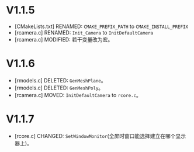 # V1.1.5
- [CMakeLists.txt] RENAMED: `CMAKE_PREFIX_PATH` to `CMAKE_INSTALL_PREFIX`
- [rcamera.c] RENAMED: `Init_Camera` to `InitDefaultCamera`
- [rcamera.c] MODIFIED: 若干变量改为宏。

# V1.1.6
- [rmodels.c] DELETED: `GenMeshPlane`。
- [rmodels.c] DELETED: `GenMeshPoly`。
- [rcamera.c] MOVED: `InitDefaultCamera` to `rcore.c`。

# V1.1.7
- [rcore.c] CHANGED: `SetWindowMonitor`(全屏时窗口能选择建立在哪个显示器上)。
